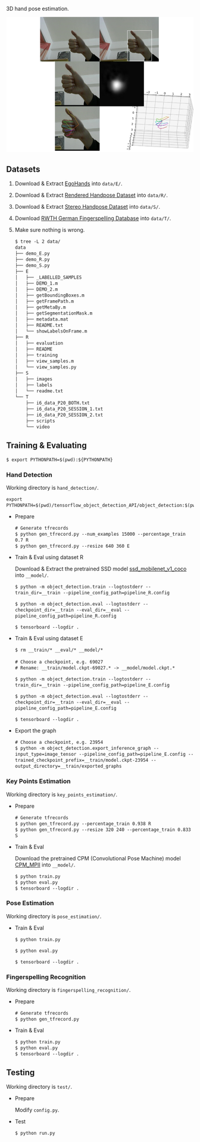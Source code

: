 3D hand pose estimation.

![](0.png)

## Datasets

1. Download & Extract [EgoHands](http://vision.soic.indiana.edu/projects/egohands/) into `data/E/`.

2. Download & Extract [Rendered Handpose Dataset](https://lmb.informatik.uni-freiburg.de/resources/datasets/RenderedHandposeDataset.en.html) into `data/R/`.

3. Download & Extract [Stereo Handpose Dataset](https://sites.google.com/site/zhjw1988/) into `data/S/`.

4. Download [RWTH German Fingerspelling Database](http://www-i6.informatik.rwth-aachen.de/~dreuw/fingerspelling.php) into `data/T/`.

5. Make sure nothing is wrong.

   ```
   $ tree -L 2 data/
   data
   ├── demo_E.py
   ├── demo_R.py
   ├── demo_S.py
   ├── E
   │   ├── _LABELLED_SAMPLES
   │   ├── DEMO_1.m
   │   ├── DEMO_2.m
   │   ├── getBoundingBoxes.m
   │   ├── getFramePath.m
   │   ├── getMetaBy.m
   │   ├── getSegmentationMask.m
   │   ├── metadata.mat
   │   ├── README.txt
   │   └── showLabelsOnFrame.m
   ├── R
   │   ├── evaluation
   │   ├── README
   │   ├── training
   │   ├── view_samples.m
   │   └── view_samples.py
   ├── S
   │   ├── images
   │   ├── labels
   │   └── readme.txt
   └── T
       ├── i6_data_P20_BOTH.txt
       ├── i6_data_P20_SESSION_1.txt
       ├── i6_data_P20_SESSION_2.txt
       ├── scripts
       └── video
   ```

## Training & Evaluating

```
$ export PYTHONPATH=$(pwd):${PYTHONPATH}
```

### Hand Detection

Working directory is `hand_detection/`.

```
export PYTHONPATH=$(pwd)/tensorflow_object_detection_API/object_detection:$(pwd)/tensorflow_object_detection_API/slim:${PYTHONPATH}
```

* Prepare

  ```
  # Generate tfrecords
  $ python gen_tfrecord.py --num_examples 15000 --percentage_train 0.7 R
  $ python gen_tfrecord.py --resize 640 360 E
  ```

* Train & Eval using dataset R

  Download & Extract the pretrained SSD model [ssd_mobilenet_v1_coco](http://download.tensorflow.org/models/object_detection/ssd_mobilenet_v1_coco_2017_11_17.tar.gz) into `__model/`.

  ```
  $ python -m object_detection.train --logtostderr --train_dir=__train --pipeline_config_path=pipeline_R.config
  ```

  ```
  $ python -m object_detection.eval --logtostderr --checkpoint_dir=__train --eval_dir=__eval --pipeline_config_path=pipeline_R.config
  ```

  ```
  $ tensorboard --logdir .
  ```

* Train & Eval using dataset E

  ```
  $ rm __train/* __eval/* __model/*

  # Choose a checkpoint, e.g. 69027
  # Rename: __train/model.ckpt-69027.* -> __model/model.ckpt.*
  ```
  ```
  $ python -m object_detection.train --logtostderr --train_dir=__train --pipeline_config_path=pipeline_E.config
  ```

  ```
  $ python -m object_detection.eval --logtostderr --checkpoint_dir=__train --eval_dir=__eval --pipeline_config_path=pipeline_E.config
  ```

  ```
  $ tensorboard --logdir .
  ```

* Export the graph

  ```
  # Choose a checkpoint, e.g. 23954
  $ python -m object_detection.export_inference_graph --input_type=image_tensor --pipeline_config_path=pipeline_E.config --trained_checkpoint_prefix=__train/model.ckpt-23954 --output_directory=__train/exported_graphs
  ```

### Key Points Estimation

Working directory is `key_points_estimation/`.

* Prepare

  ```
  # Generate tfrecords
  $ python gen_tfrecord.py --percentage_train 0.938 R
  $ python gen_tfrecord.py --resize 320 240 --percentage_train 0.833 S
  ```

* Train & Eval

  Download the pretrained CPM (Convolutional Pose Machine) model [CPM_MPII](https://pan.baidu.com/s/1e03YSWf9wiK5RScwFHGmdA) into `__model/`.

  ```
  $ python train.py
  $ python eval.py
  $ tensorboard --logdir .
  ```

### Pose Estimation

Working directory is `pose_estimation/`.

* Train & Eval

  ```
  $ python train.py
  ```

  ```
  $ python eval.py
  ```

  ```
  $ tensorboard --logdir .
  ```

### Fingerspelling Recognition

Working directory is `fingerspelling_recognition/`.

* Prepare

  ```
  # Generate tfrecords
  $ python gen_tfrecord.py
  ```

* Train & Eval

  ```
  $ python train.py
  $ python eval.py
  $ tensorboard --logdir .
  ```

## Testing

Working directory is `test/`.

* Prepare

  Modify `config.py`.

* Test

  ```
  $ python run.py
  ```
